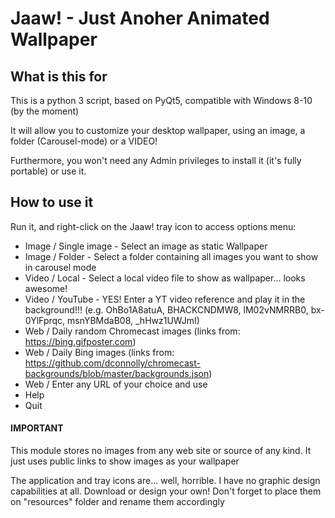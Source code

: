 # Jaaw! - Just Anoher Animated Wallpaper

## What is this for

This is a python 3 script, based on PyQt5, compatible with Windows 8-10 (by the moment)

It will allow you to customize your desktop wallpaper, using an image, a folder (Carousel-mode) or a VIDEO!

Furthermore, you won't need any Admin privileges to install it (it's fully portable) or use it.

## How to use it

Run it, and right-click on the Jaaw! tray icon to access options menu:

* Image / Single image - Select an image as static Wallpaper
* Image / Folder - Select a folder containing all images you want to show in carousel mode
* Video / Local - Select a local video file to show as wallpaper... looks awesome!
* Video / YouTube - YES! Enter a YT video reference and play it in the background!!! (e.g. OhBo1A8atuA, BHACKCNDMW8, lM02vNMRRB0, bx-0YlFprqc, msnYBMdaB08, _hHwz1UWJmI)
* Web / Daily random Chromecast images (links from: https://bing.gifposter.com)
* Web / Daily Bing images (links from: https://github.com/dconnolly/chromecast-backgrounds/blob/master/backgrounds.json)
* Web / Enter any URL of your choice and use
* Help
* Quit

#### IMPORTANT

This module stores no images from any web site or source of any kind. It just uses public links to show images as your wallpaper

The application and tray icons are... well, horrible. I have no graphic design capabilities at all. Download or design your own! Don't forget to place them on "resources" folder and rename them accordingly
